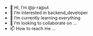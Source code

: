 - 👋 Hi, I’m @p-rajput
- 👀 I’m interested in backend_developer
- 🌱 I’m currently learning everything
- 💞️ I’m looking to collaborate on ...
- 📫 How to reach me ...

<!---
p-rajput/p-rajput is a ✨ special ✨ repository because its `README.md` (this file) appears on your GitHub profile.
You can click the Preview link to take a look at your changes.
--->
